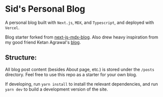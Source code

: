 # Sid's Personal Blog

A personal blog built with `Next.js`, `MDX`, and `Typescript`, and deployed with `Vercel`.

Blog starter forked from [next-js-mdx-blog](https://github.com/ChangoMan/nextjs-typescript-mdx-blog). Also drew heavy inspiration from my good friend Ketan Agrawal's [blog](https://ketan.me).

## Structure:

All blog post content (besides About page, etc.) is stored under the `/posts` directory. Feel free to use this repo as a starter for your own blog. 

If developing, run `yarn install` to install the relevant dependencies, and run `yarn dev` to build a development version of the site. 
